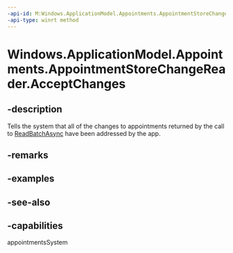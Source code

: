 ```yaml
---
-api-id: M:Windows.ApplicationModel.Appointments.AppointmentStoreChangeReader.AcceptChanges
-api-type: winrt method
---
```


<!-- Method syntax
public void AcceptChanges()
-->

# Windows.ApplicationModel.Appointments.AppointmentStoreChangeReader.AcceptChanges

## -description
Tells the system that all of the changes to appointments returned by the call to [ReadBatchAsync](appointmentstorechangereader_readbatchasync.md) have been addressed by the app.

## -remarks

## -examples

## -see-also

## -capabilities
appointmentsSystem
